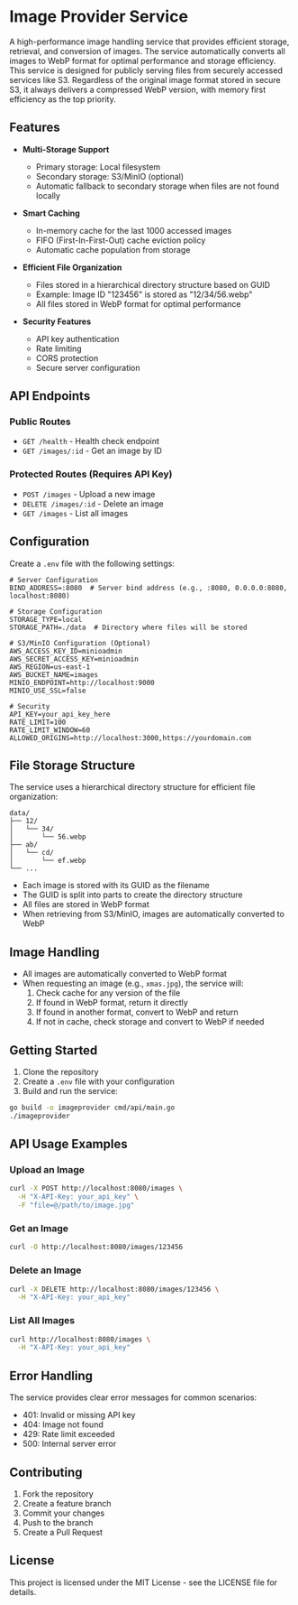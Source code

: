 # Image Provider Service

A high-performance image handling service that provides efficient storage, retrieval, and conversion of images. The service automatically converts all images to WebP format for optimal performance and storage efficiency.
This service is designed for publicly serving files from securely accessed services like S3. Regardless of the original image format stored in secure S3, it always delivers a compressed WebP version, with memory first efficiency as the top priority.


## Features

- **Multi-Storage Support**
  - Primary storage: Local filesystem
  - Secondary storage: S3/MinIO (optional)
  - Automatic fallback to secondary storage when files are not found locally

- **Smart Caching**
  - In-memory cache for the last 1000 accessed images
  - FIFO (First-In-First-Out) cache eviction policy
  - Automatic cache population from storage

- **Efficient File Organization**
  - Files stored in a hierarchical directory structure based on GUID
  - Example: Image ID "123456" is stored as "12/34/56.webp"
  - All files stored in WebP format for optimal performance

- **Security Features**
  - API key authentication
  - Rate limiting
  - CORS protection
  - Secure server configuration

## API Endpoints

### Public Routes
- `GET /health` - Health check endpoint
- `GET /images/:id` - Get an image by ID

### Protected Routes (Requires API Key)
- `POST /images` - Upload a new image
- `DELETE /images/:id` - Delete an image
- `GET /images` - List all images

## Configuration

Create a `.env` file with the following settings:

```env
# Server Configuration
BIND_ADDRESS=:8080  # Server bind address (e.g., :8080, 0.0.0.0:8080, localhost:8080)

# Storage Configuration
STORAGE_TYPE=local
STORAGE_PATH=./data  # Directory where files will be stored

# S3/MinIO Configuration (Optional)
AWS_ACCESS_KEY_ID=minioadmin
AWS_SECRET_ACCESS_KEY=minioadmin
AWS_REGION=us-east-1
AWS_BUCKET_NAME=images
MINIO_ENDPOINT=http://localhost:9000
MINIO_USE_SSL=false

# Security
API_KEY=your_api_key_here
RATE_LIMIT=100
RATE_LIMIT_WINDOW=60
ALLOWED_ORIGINS=http://localhost:3000,https://yourdomain.com
```

## File Storage Structure

The service uses a hierarchical directory structure for efficient file organization:

```
data/
├── 12/
│   └── 34/
│       └── 56.webp
├── ab/
│   └── cd/
│       └── ef.webp
└── ...
```

- Each image is stored with its GUID as the filename
- The GUID is split into parts to create the directory structure
- All files are stored in WebP format
- When retrieving from S3/MinIO, images are automatically converted to WebP

## Image Handling

- All images are automatically converted to WebP format
- When requesting an image (e.g., `xmas.jpg`), the service will:
  1. Check cache for any version of the file
  2. If found in WebP format, return it directly
  3. If found in another format, convert to WebP and return
  4. If not in cache, check storage and convert to WebP if needed

## Getting Started

1. Clone the repository
2. Create a `.env` file with your configuration
3. Build and run the service:

```bash
go build -o imageprovider cmd/api/main.go
./imageprovider
```

## API Usage Examples

### Upload an Image
```bash
curl -X POST http://localhost:8080/images \
  -H "X-API-Key: your_api_key" \
  -F "file=@/path/to/image.jpg"
```

### Get an Image
```bash
curl -O http://localhost:8080/images/123456
```

### Delete an Image
```bash
curl -X DELETE http://localhost:8080/images/123456 \
  -H "X-API-Key: your_api_key"
```

### List All Images
```bash
curl http://localhost:8080/images \
  -H "X-API-Key: your_api_key"
```

## Error Handling

The service provides clear error messages for common scenarios:
- 401: Invalid or missing API key
- 404: Image not found
- 429: Rate limit exceeded
- 500: Internal server error

## Contributing

1. Fork the repository
2. Create a feature branch
3. Commit your changes
4. Push to the branch
5. Create a Pull Request

## License

This project is licensed under the MIT License - see the LICENSE file for details. 